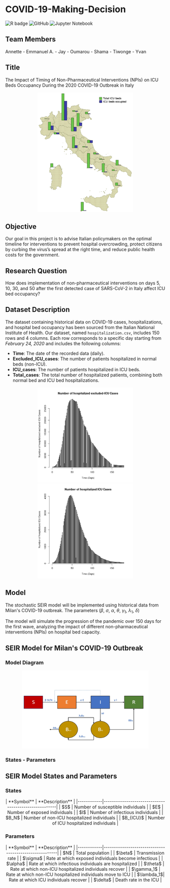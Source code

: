 # COVID-19-Making-Decision

![R badge](https://img.shields.io/badge/R-276DC3?style=for-the-badge&logo=r&logoColor=white)
![GitHub](https://img.shields.io/badge/github-%23121011.svg?style=for-the-badge&logo=github&logoColor=white)
![Jupyter Notebook](https://img.shields.io/badge/jupyter-%23FA0F00.svg?style=for-the-badge&logo=jupyter&logoColor=white)

## Team Members

Annette  -  Emmanuel A. - Jay - Oumarou  - Shama - Tiwonge - Yvan 

## Title

The Impact of Timing of Non-Pharmaceutical Interventions (NPIs) on ICU Beds Occupancy During the 2020 COVID-19 Outbreak in Italy

<p align="center">
  <img src="images/italy.png" alt="non icu" width="300"/>
</p>

## Objective

Our goal in this project is to advise Italian policymakers on the optimal timeline for interventions to prevent hospital
overcrowding, protect citizens by curbing the virus’s spread at the right time, and reduce public health costs for the government.

## Research Question
How does implementation of non-pharmaceutical interventions on days 5, 10, 30, and 50 after the first detected case of SARS-CoV-2 in Italy affect ICU bed occupancy?

## Dataset Description

The dataset containing historical data on COVID-19 cases, hospitalizations, and hospital bed occupancy has been sourced from the Italian National Institute of Health. Our dataset, named `hospitalization.csv`, includes 150 rows and 4 columns. Each row corresponds to a specific day starting from *February 24, 2020* and includes the following columns:

- **Time**: The date of the recorded data (daily).
- **Excluded_ICU_cases**: The number of patients hospitalized in normal beds (non-ICU).
- **ICU_cases**: The number of patients hospitalized in ICU beds.
- **Total_cases**: The total number of hospitalized patients, combining both normal bed and ICU bed hospitalizations.


<p align="center">
  <img src="images/excluded_icu.png" alt="non icu" width="300"/>
  <img src="images/icu.png" alt="icu" width="300"/>
</p>

## Model

The stochastic SEIR model will be implemented using historical data from Milan's COVID-19 outbreak. The parameters ($\beta$, $\sigma$, $\alpha$, $\theta$, $\gamma_1$, $\lambda_1$, $\delta$)


The model will simulate the progression of the pandemic over 150 days for the first wave, analyzing the impact of different non-pharmaceutical interventions (NPIs) on hospital bed capacity.


## SEIR Model for Milan's COVID-19 Outbreak

### Model Diagram

<!-- ![Model Diagram](images/Model%20diagram.jpg) -->

<p align="center">
  <img src="images/Model diagram.jpg" alt="model" width="400"/>
</p>


### States - Parameters

## SEIR Model States and Parameters

### States
<p align="center">
| **Symbol** | **Description**                                      |
|------------|------------------------------------------------------|
| $S$        | Number of susceptible individuals                    |
| $E$        | Number of exposed individuals                        |
| $I$        | Number of infectious individuals                     |
| $B_N$      | Number of non-ICU hospitalized individuals           |
| $B_{ICU}$  | Number of ICU hospitalized individuals               |
</p>

### Parameters
<p align="center">
| **Symbol** | **Description**                                       |
|------------|-------------------------------------------------------|
| $N$        | Total population                                      |
| $\beta$    | Transmission rate                                     |
| $\sigma$   | Rate at which exposed individuals become infectious   |
| $\alpha$   | Rate at which infectious individuals are hospitalized |
| $\theta$   | Rate at which non-ICU hospitalized individuals recover |
| $\gamma_1$ | Rate at which non-ICU hospitalized individuals move to ICU |
| $\lambda_1$| Rate at which ICU individuals recover                 |
| $\delta$   | Death rate in the ICU                                 |
</p>
<!-- States:
- $S$ is the number of susceptible individuals
- $E$ is the number of exposed individuals
- $I$ is the number of infectious individuals
- $B_N$ is the number of non-ICU hospitalized individuals
- $B_{ICU}$ is the number of ICU hospitalized individuals

Parameters:
- $N$ is the total population
- $\beta$: Transmission rate
- $\sigma$: Rate at which exposed individuals become infectious
- $\alpha$: Rate at which infectious individuals are hospitalized
- $\theta$: Rate at which non-ICU hospitalized individuals recover
- $\gamma_1$: Rate at which non-ICU hospitalized individuals are moved to the ICU
- $\lambda_1$: Rate at which ICU individuals recover
- $\delta$: Death rate in the ICU -->



### Differential Equations

The model is governed by the following system of differential equations:

$$
\begin{align*}
\frac{dS}{dt} &= -\beta \frac{SI}{N} \\
\frac{dE}{dt} &= \beta \frac{SI}{N} - \sigma E \\
\frac{dI}{dt} &= \sigma E - \alpha I \\
\frac{dB_N}{dt} &= \alpha I - (\theta + \gamma_1) B_N \\
\frac{dB_{ICU}}{dt} &= \gamma_1 B_N - (\lambda_1 + \delta) B_{ICU}
\end{align*}
$$



## Usage

To run the model, follow these steps:

1. Clone the repository:
    ```bash
    git clone https://github.com/Vilmo18/COVID-19-Making-Decision
    ```
2. Navigate to the project directory:
    ```bash
    cd SEIR-Milan-COVID19
    ```

## Analysis

The simulation will provide insights into the impact of various NPIs on hospital bed capacity. Results will be visualized to show the progression of the pandemic under different scenarios.

## Contributing

If you would like to contribute to this project, please fork the repository and create a pull request with your changes.

## License

This project is licensed under the MIT License 




